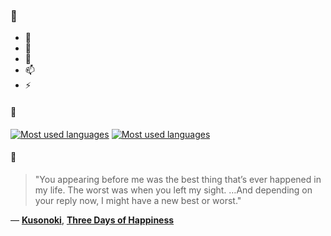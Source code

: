 ### 👋

- 🔭
- 🌱
- 💬
- 📫
- ⚡

#### 🧏

[![Most used languages](https://github-readme-stats-aynah.vercel.app/api/top-langs/?username=aynh&theme=solarized-dark&langs_count=6&layout=compact&hide_title=true)](https://github.com/anuraghazra/github-readme-stats#gh-dark-mode-only)
[![Most used languages](https://github-readme-stats-aynah.vercel.app/api/top-langs/?username=aynh&theme=solarized-light&langs_count=6&layout=compact&hide_title=true)](https://github.com/anuraghazra/github-readme-stats#gh-light-mode-only)

#### 💬

> "You appearing before me was the best thing that’s ever happened in my life. The worst was when you left my sight. …And depending on your reply now, I might have a new best or worst."

&mdash; [**Kusonoki**](https://myanimelist.net/character.php?q=Kusonoki&cat=character), [**Three Days of Happiness**](https://myanimelist.net/search/all?q=Three%20Days%20of%20Happiness&cat=all)
